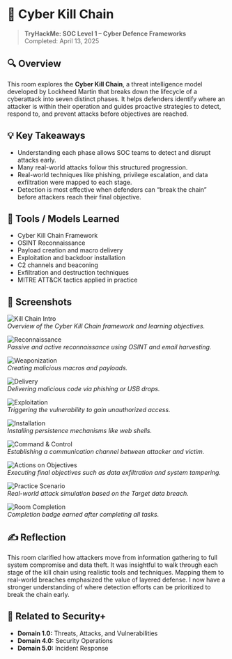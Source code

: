# 🔗 Cyber Kill Chain  
> **TryHackMe: SOC Level 1 – Cyber Defence Frameworks**  
> Completed: April 13, 2025

## 🔍 Overview  
This room explores the **Cyber Kill Chain**, a threat intelligence model developed by Lockheed Martin that breaks down the lifecycle of a cyberattack into seven distinct phases. It helps defenders identify where an attacker is within their operation and guides proactive strategies to detect, respond to, and prevent attacks before objectives are reached.

## 💡 Key Takeaways  
- Understanding each phase allows SOC teams to detect and disrupt attacks early.  
- Many real-world attacks follow this structured progression.  
- Real-world techniques like phishing, privilege escalation, and data exfiltration were mapped to each stage.  
- Detection is most effective when defenders can “break the chain” before attackers reach their final objective.

## 🔧 Tools / Models Learned  
- Cyber Kill Chain Framework  
- OSINT Reconnaissance  
- Payload creation and macro delivery  
- Exploitation and backdoor installation  
- C2 channels and beaconing  
- Exfiltration and destruction techniques  
- MITRE ATT&CK tactics applied in practice

## 📸 Screenshots  

![Kill Chain Intro](./screenshots/introduction.png)  
*Overview of the Cyber Kill Chain framework and learning objectives.*

![Reconnaissance](./screenshots/reconnaissance.png)  
*Passive and active reconnaissance using OSINT and email harvesting.*

![Weaponization](./screenshots/weaponization.png)  
*Creating malicious macros and payloads.*

![Delivery](./screenshots/delivery.png)  
*Delivering malicious code via phishing or USB drops.*

![Exploitation](./screenshots/exploitation.png)  
*Triggering the vulnerability to gain unauthorized access.*

![Installation](./screenshots/installation.png)  
*Installing persistence mechanisms like web shells.*

![Command & Control](./screenshots/command-and-control.png)  
*Establishing a communication channel between attacker and victim.*

![Actions on Objectives](./screenshots/actions-on-objectives.png)  
*Executing final objectives such as data exfiltration and system tampering.*

![Practice Scenario](./screenshots/practice-analysis.png)  
*Real-world attack simulation based on the Target data breach.*

![Room Completion](./screenshots/completion.png)  
*Completion badge earned after completing all tasks.*

## ✍️ Reflection  
This room clarified how attackers move from information gathering to full system compromise and data theft. It was insightful to walk through each stage of the kill chain using realistic tools and techniques. Mapping them to real-world breaches emphasized the value of layered defense. I now have a stronger understanding of where detection efforts can be prioritized to break the chain early.

## 🔗 Related to Security+  
- **Domain 1.0:** Threats, Attacks, and Vulnerabilities  
- **Domain 4.0:** Security Operations  
- **Domain 5.0:** Incident Response